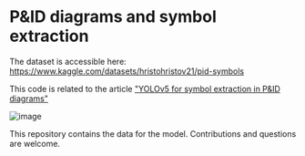# P&ID diagrams and symbol extraction


The dataset is accessible here: https://www.kaggle.com/datasets/hristohristov21/pid-symbols

This code is related to the article ["YOLOv5 for symbol extraction in P&ID diagrams"](https://www.researchgate.net/publication/366123842_YOLOv5_for_symbol_extraction_in_PID_diagrams)

![image](https://user-images.githubusercontent.com/5409106/209433156-dd2e3297-5f7a-4210-ad4b-b5127474e5af.png)

This repository contains the data for the model. Contributions and questions are welcome.
